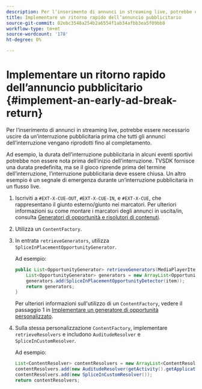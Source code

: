 ```yaml
---
description: Per l’inserimento di annunci in streaming live, potrebbe essere necessario uscire da un’interruzione pubblicitaria prima che tutti gli annunci dell’interruzione vengano riprodotti fino al completamento.
title: Implementare un ritorno rapido dell’annuncio pubblicitario
source-git-commit: 02ebc3548a254b2a6554f1ab34afbb3ea5f09bb8
workflow-type: tm+mt
source-wordcount: '178'
ht-degree: 0%

---
```


# Implementare un ritorno rapido dell’annuncio pubblicitario {#implement-an-early-ad-break-return}

Per l’inserimento di annunci in streaming live, potrebbe essere necessario uscire da un’interruzione pubblicitaria prima che tutti gli annunci dell’interruzione vengano riprodotti fino al completamento.

Ad esempio, la durata dell’interruzione pubblicitaria in alcuni eventi sportivi potrebbe non essere nota prima dell’inizio dell’interruzione. TVSDK fornisce una durata predefinita, ma se il gioco riprende prima del termine dell’interruzione, l’interruzione pubblicitaria deve essere chiusa. Un altro esempio è un segnale di emergenza durante un’interruzione pubblicitaria in un flusso live.

1. Iscriviti a `#EXT-X-CUE-OUT`, `#EXT-X-CUE-IN`, e `#EXT-X-CUE`, che rappresentano il giunto esterno/giunto nei marcatori.
Per ulteriori informazioni su come montare i marcatori degli annunci in uscita/in, consulta [Generatori di opportunità e risolutori di contenuti](../../ad-insertion/content-resolver/android-3x-content-resolver.md).
1. Utilizza un `ContentFactory`.
1. In entrata `retrieveGenerators`, utilizza `SpliceInPlacementOpportunityGenerator`.

   Ad esempio:

   ```java
   public List<OpportunityGenerator> retrieveGenerators(MediaPlayerItem item) { 
       List<OpportunityGenerator> generators = new ArrayList<OpportunityGenerator>(); 
       generators.add(SpliceInPlacementOpportunityDetector(item)); 
       return generators; 
   }
   ```

   Per ulteriori informazioni sull&#39;utilizzo di un `ContentFactory`, vedere il passaggio 1 in [Implementare un generatore di opportunità personalizzato](../../ad-insertion/content-resolver/android-3x-opp-detector-impl-android.md).

1. Sulla stessa personalizzazione `ContentFactory`, implementare `retrieveResolvers` e includono `AuditudeResolver` e `SpliceInCustomResolver`.

   Ad esempio:

   ```java
   List<ContentResolver> contentResolvers = new ArrayList<ContentResolver>(); 
   contentResolvers.add(new AuditudeResolver(getActivity().getApplicationContext())); 
   contentResolvers.add(new SpliceInCustomResolver()); 
   return contentResolvers;
   ```

